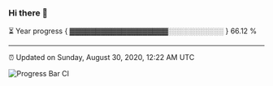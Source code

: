 ### Hi there 👋

⏳ Year progress { ▓▓▓▓▓▓▓▓▓▓▓▓▓▓▓▓▓▓▓░░░░░░░░░░░ } 66.12 %

---

⏰ Updated on Sunday, August 30, 2020, 12:22 AM UTC

![Progress Bar CI](https://github.com/arthurbuhl/arthurbuhl/workflows/Progress%20Bar%20CI/badge.svg)
